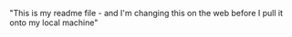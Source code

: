 "This is my readme file - and I'm changing this on the web before I pull it onto my local machine" 
